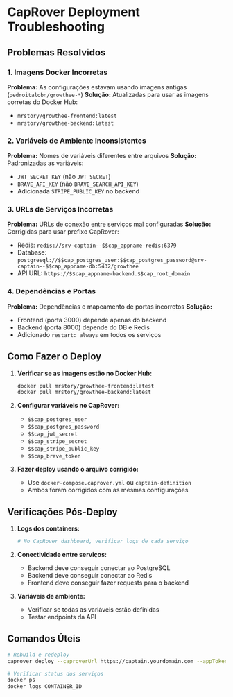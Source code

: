 # CapRover Deployment Troubleshooting

## Problemas Resolvidos

### 1. Imagens Docker Incorretas
**Problema:** As configurações estavam usando imagens antigas (`pedroitalobn/growthee-*`)
**Solução:** Atualizadas para usar as imagens corretas do Docker Hub:
- `mrstory/growthee-frontend:latest`
- `mrstory/growthee-backend:latest`

### 2. Variáveis de Ambiente Inconsistentes
**Problema:** Nomes de variáveis diferentes entre arquivos
**Solução:** Padronizadas as variáveis:
- `JWT_SECRET_KEY` (não `JWT_SECRET`)
- `BRAVE_API_KEY` (não `BRAVE_SEARCH_API_KEY`)
- Adicionada `STRIPE_PUBLIC_KEY` no backend

### 3. URLs de Serviços Incorretas
**Problema:** URLs de conexão entre serviços mal configuradas
**Solução:** Corrigidas para usar prefixo CapRover:
- Redis: `redis://srv-captain--$$cap_appname-redis:6379`
- Database: `postgresql://$$cap_postgres_user:$$cap_postgres_password@srv-captain--$$cap_appname-db:5432/growthee`
- API URL: `https://$$cap_appname-backend.$$cap_root_domain`

### 4. Dependências e Portas
**Problema:** Dependências e mapeamento de portas incorretos
**Solução:**
- Frontend (porta 3000) depende apenas do backend
- Backend (porta 8000) depende do DB e Redis
- Adicionado `restart: always` em todos os serviços

## Como Fazer o Deploy

1. **Verificar se as imagens estão no Docker Hub:**
   ```bash
   docker pull mrstory/growthee-frontend:latest
   docker pull mrstory/growthee-backend:latest
   ```

2. **Configurar variáveis no CapRover:**
   - `$$cap_postgres_user`
   - `$$cap_postgres_password`
   - `$$cap_jwt_secret`
   - `$$cap_stripe_secret`
   - `$$cap_stripe_public_key`
   - `$$cap_brave_token`

3. **Fazer deploy usando o arquivo corrigido:**
   - Use `docker-compose.caprover.yml` ou `captain-definition`
   - Ambos foram corrigidos com as mesmas configurações

## Verificações Pós-Deploy

1. **Logs dos containers:**
   ```bash
   # No CapRover dashboard, verificar logs de cada serviço
   ```

2. **Conectividade entre serviços:**
   - Backend deve conseguir conectar ao PostgreSQL
   - Backend deve conseguir conectar ao Redis
   - Frontend deve conseguir fazer requests para o backend

3. **Variáveis de ambiente:**
   - Verificar se todas as variáveis estão definidas
   - Testar endpoints da API

## Comandos Úteis

```bash
# Rebuild e redeploy
caprover deploy --caproverUrl https://captain.yourdomain.com --appToken YOUR_TOKEN

# Verificar status dos serviços
docker ps
docker logs CONTAINER_ID
```